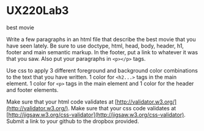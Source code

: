 # UX220Lab3
best movie

Write a few paragraphs in an html file that describe the best movie that you have seen lately. Be sure to use doctype, html, head, body, header, h1, footer and main semantic markup. In the footer, put a link to whatever it was that you saw. Also put your paragraphs in `<p></p>` tags.

Use css to apply 3 different foreground and background color combinations to the text that you have written. 1 color for `<h2...>` tags in the main element. 1 color for `<p>` tags in the main element and 1 color for the header and footer elements.

Make sure that your html code validates at [http://validator.w3.org/](http://validator.w3.org/). Make sure that your css code validates at [http://jigsaw.w3.org/css-validator](http://jigsaw.w3.org/css-validator). Submit a link to your github to the dropbox provided.
